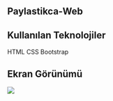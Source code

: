 ## Paylastikca-Web

## Kullanılan Teknolojiler

HTML CSS Bootstrap

## Ekran Görünümü

![](ekran.gif)
